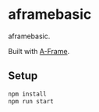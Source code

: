 # aframebasic

aframebasic.

Built with [A-Frame](https://aframe.io).

## Setup

```sh
npm install
npm run start
```
